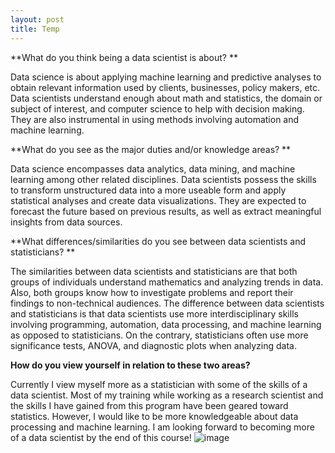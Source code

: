 ```yaml
---
layout: post
title: Temp
---
```


**What do you think being a data scientist is about? **

Data science is about applying machine learning and predictive analyses to obtain relevant information used by clients, businesses, policy makers, etc. Data scientists understand enough about math and statistics, the domain or subject of interest, and computer science to help with decision making. They are also instrumental in using methods involving automation and machine learning. 

**What do you see as the major duties and/or knowledge areas? **

Data science encompasses data analytics, data mining, and machine learning among other related disciplines. Data scientists possess the skills to transform unstructured data into a more useable form and apply statistical analyses and create data visualizations. They are expected to forecast the future based on previous results, as well as extract meaningful insights from data sources. 

**What differences/similarities do you see between data scientists and statisticians? **

The similarities between data scientists and statisticians are that both groups of individuals understand mathematics and analyzing trends in data. Also, both groups know how to investigate problems and report their findings to non-technical audiences. The difference between data scientists and statisticians is that data scientists use more interdisciplinary skills involving programming, automation, data processing, and machine learning as opposed to statisticians. On the contrary, statisticians often use more significance tests, ANOVA, and diagnostic plots when analyzing data. 

**How do you view yourself in relation to these two areas?**

Currently I view myself more as a statistician with some of the skills of a data scientist. Most of my training while working as a research scientist and the skills I have gained from this program have been geared toward statistics. However, I would like to be more knowledgeable about data processing and machine learning. I am looking forward to becoming more of a data scientist by the end of this course!
![image](https://user-images.githubusercontent.com/54520697/129975321-b35b13bf-26c0-4138-88db-a42a853461cc.png)

